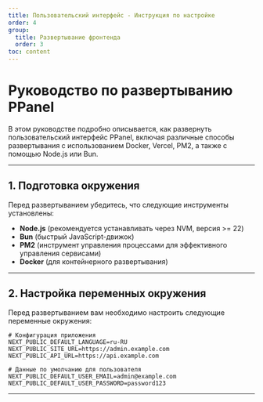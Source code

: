 ```yaml
---
title: Пользовательский интерфейс - Инструкция по настройке
order: 4
group: 
  title: Развертывание фронтенда
  order: 3
toc: content
---
```


# **Руководство по развертыванию PPanel**

В этом руководстве подробно описывается, как развернуть пользовательский интерфейс PPanel, включая различные способы развертывания с использованием Docker, Vercel, PM2, а также с помощью Node.js или Bun.

---

## **1. Подготовка окружения**

Перед развертыванием убедитесь, что следующие инструменты установлены:

- **Node.js** (рекомендуется устанавливать через NVM, версия >= 22)
- **Bun** (быстрый JavaScript-движок)
- **PM2** (инструмент управления процессами для эффективного управления сервисами)
- **Docker** (для контейнерного развертывания)

---

## **2. Настройка переменных окружения**

Перед развертыванием вам необходимо настроить следующие переменные окружения:

```env
# Конфигурация приложения
NEXT_PUBLIC_DEFAULT_LANGUAGE=ru-RU
NEXT_PUBLIC_SITE_URL=https://admin.example.com
NEXT_PUBLIC_API_URL=https://api.example.com

# Данные по умолчанию для пользователя
NEXT_PUBLIC_DEFAULT_USER_EMAIL=admin@example.com
NEXT_PUBLIC_DEFAULT_USER_PASSWORD=password123
```

---

